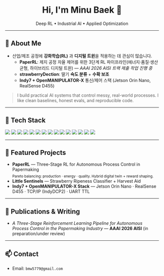 <!-- 헤더 -->
<h1 align="center">Hi, I'm Minu Baek 👋</h1>
<p align="center">
  Deep RL • Industrial AI • Applied Optimization
</p>

---

## 👤 About Me
- 산업/제조 공정에 **강화학습(RL)** 과 **디지털 트윈**을 적용하는 데 관심이 많습니다.  
  - **PaperRL**: 제지 공정 자율 제어를 위한 3단계 RL 파이프라인(에너지·품질·생산 균형, 하이브리드 디지털 트윈) — *AAAI 2026 AISI 트랙 제출 작업 진행 중*  
  - **strawberryDection**: 딸기 **숙도 분류** + **수확 보조** 
  - **Indy7 + OpenMANIPULATOR-X** 통신/제어 스택 (Jetson Orin Nano, RealSense D455)  

> I build practical AI systems that control messy, real-world processes. I like clean baselines, honest evals, and reproducible code.

---

## 🧰 Tech Stack
<p>
  <!-- 언어/프레임워크 -->
  <img src="https://img.shields.io/badge/Python-3776AB.svg?logo=Python&logoColor=white" />
  <img src="https://img.shields.io/badge/PyTorch-EE4C2C.svg?logo=PyTorch&logoColor=white" />
  <img src="https://img.shields.io/badge/TensorFlow-FF6F00.svg?logo=TensorFlow&logoColor=white" />
  <img src="https://img.shields.io/badge/Gymnasium-000000.svg?logo=OpenAI&logoColor=white" />
  <img src="https://img.shields.io/badge/Stable--Baselines3-4B8BBE.svg" />
  <img src="https://img.shields.io/badge/PennyLane-FF3666.svg" />
  <img src="https://img.shields.io/badge/NumPy-013243.svg?logo=numpy&logoColor=white" />
  <img src="https://img.shields.io/badge/Pandas-150458.svg?logo=pandas&logoColor=white" />
  <img src="https://img.shields.io/badge/Plotly-3F4F75.svg?logo=plotly&logoColor=white" />
  <!-- 로보틱스/시스템 -->
  <img src="https://img.shields.io/badge/ROS-22314E.svg?logo=ros&logoColor=white" />
  <img src="https://img.shields.io/badge/Intel%20RealSense-0071C5.svg" />
  <img src="https://img.shields.io/badge/NVIDIA%20CUDA-76B900.svg?logo=nvidia&logoColor=white" />
  <img src="https://img.shields.io/badge/Jetson-76B900.svg?logo=nvidia&logoColor=white" />
  <!-- 툴 -->
  <img src="https://img.shields.io/badge/Git-F05032.svg?logo=git&logoColor=white" />
  <img src="https://img.shields.io/badge/VS%20Code-007ACC.svg?logo=visualstudiocode&logoColor=white" />
</p>

---

## 🚀 Featured Projects
- **PaperRL** — Three-Stage RL for Autonomous Process Control in Papermaking  
  <sub>Pareto balancing: production · energy · quality. Hybrid digital twin + reward shaping.</sub>  
- **Little Sentinels** — Strawberry Ripeness Classifier + Harvest Aid  
- **Indy7 + OpenMANIPULATOR-X Stack** — Jetson Orin Nano · RealSense D455 · TCP/IP (IndyDCP2) · UART TTL  

---

## 📝 Publications & Writing
- *A Three-Stage Reinforcement Learning Pipeline for Autonomous Process Control in the Papermaking Industry* — **AAAI 2026 AISI** (in preparation/under review)  

---

## 📫 Contact
- Email: `bmw5779@gmail.com`
